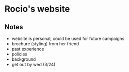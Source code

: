 # Rocio's website

## Notes
- website is personal, could be used for future campaigns
- brochure (styling) from her friend
- past experience
- policies
- background
- get out by wed (3/24)
